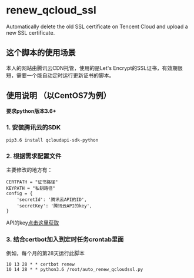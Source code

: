 # renew_qcloud_ssl
Automatically delete the old SSL certificate on Tencent Cloud and upload a new SSL certificate.

## 这个脚本的使用场景
本人的网站由腾讯云CDN托管，使用的是Let's Encrypt的SSL证书，有效期很短，需要一个能自动定时运行更新证书的脚本。

## 使用说明 （以CentOS7为例）
**要求python版本3.6+**

### 1. 安装腾讯云的SDK
```pip3.6 install qcloudapi-sdk-python```

### 2. 根据需求配置文件
主要修改的地方有：
```DOMAIN = "域名"
CERTPATH = "证书路径"
KEYPATH = "私钥路径"
config = {
    'secretId': '腾讯云API的ID',
    'secretKey': '腾讯云API的key',
}
```
API的key[点击这里获取](https://console.qcloud.com/capi)

### 3. 结合certbot加入到定时任务crontab里面
例如，每个月的第28天运行此脚本
```crontab -e
10 13 28 * * certbot renew
10 14 28 * * python3.6 /root/auto_renew_qcloudssl.py
```
